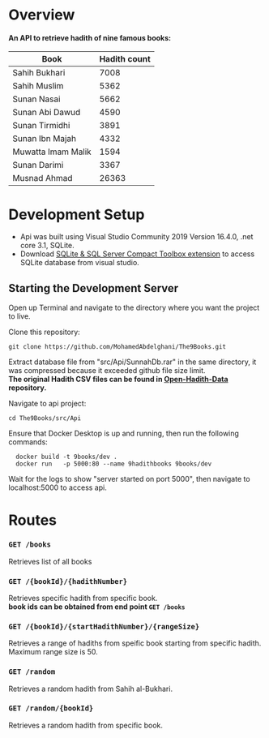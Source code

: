 ﻿# Overview
#### An API to retrieve hadith of nine famous books:

|  Book 	|  Hadith count 	|
|---	|---	|
|   	 Sahih Bukhari|  7008 	|
|   Sahih Muslim	| 5362  	|
|   Sunan Nasai	|   5662	|
|   Sunan Abi Dawud	|   4590	|
|   	Sunan Tirmidhi|   3891	|
|   	Sunan Ibn Majah|  4332 	|
|   	Muwatta Imam Malik|  1594 	|
|    Sunan Darimi	|   3367	|
|   	Musnad Ahmad|   26363	|


# Development Setup

* Api was built using Visual Studio Community 2019 Version 16.4.0, .net core 3.1, SQLite.
* Download [SQLite & SQL Server Compact Toolbox extension](https://marketplace.visualstudio.com/items?itemName=ErikEJ.SQLServerCompactSQLiteToolbox) to access SQLite database from visual studio.

## Starting the Development Server

Open up Terminal and navigate to the directory where you want the project to live.

Clone this repository:

```
git clone https://github.com/MohamedAbdelghani/The9Books.git
```

Extract database file from "src/Api/SunnahDb.rar" in the same directory, it was compressed because it exceeded github file size limit. <br/>
<b>The original Hadith CSV files can be found in [Open-Hadith-Data](https://github.com/mhashim6/Open-Hadith-Data) repository.</b> 
 
Navigate to  api project:

```
cd The9Books/src/Api
```

Ensure that Docker Desktop is up and running, then run the following commands:
```
  docker build -t 9books/dev . 
  docker run   -p 5000:80 --name 9hadithbooks 9books/dev
 ```
Wait for the logs to show "server started on port 5000", then navigate to localhost:5000 to access api.

# Routes
### `GET /books`
Retrieves list of all books

### `GET /{bookId}/{hadithNumber}`
Retrieves specific hadith from specific book.<br/>
<b>book ids can be obtained from end point `GET /books`</b>

### `GET /{bookId}/{startHadithNumber}/{rangeSize}`
Retrieves a range of hadiths from speific book starting from specific hadith.<br/>
Maximum range size is 50.

### `GET /random`
Retrieves a random hadith from Sahih al-Bukhari.

### `GET /random/{bookId}`
Retrieves a random hadith from specific book.

